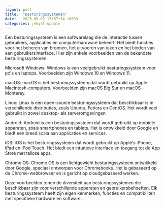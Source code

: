 ```yaml
---
layout: post
title:  "Besturingssystemen"
date:   2023-05-02 13:57:54 +0200
categories: jekyll update
---
```

Een besturingssysteem is een softwarelaag die de interactie tussen gebruikers, applicaties en computerhardware beheert. Het biedt functies voor het beheren van bronnen, het uitvoeren van taken en het bieden van een gebruikersinterface. Hier zijn enkele voorbeelden van de bekendste besturingssystemen:

Microsoft Windows: Windows is een veelgebruikt besturingssysteem voor pc's en laptops. Voorbeelden zijn Windows 10 en Windows 11.

macOS: macOS is het besturingssysteem dat wordt gebruikt op Apple Macintosh-computers. Voorbeelden zijn macOS Big Sur en macOS Monterey.

Linux: Linux is een open-source besturingssysteem dat beschikbaar is in verschillende distributies, zoals Ubuntu, Fedora en CentOS. Het wordt veel gebruikt in zowel desktop- als serveromgevingen.

Android: Android is een besturingssysteem dat wordt gebruikt op mobiele apparaten, zoals smartphones en tablets. Het is ontwikkeld door Google en biedt een breed scala aan applicaties en services.

iOS: iOS is het besturingssysteem dat wordt gebruikt op Apple's iPhone, iPad en iPod Touch. Het biedt een intuïtieve interface en toegang tot de App Store met talloze apps.

Chrome OS: Chrome OS is een lichtgewicht besturingssysteem ontwikkeld door Google, speciaal ontworpen voor Chromebooks. Het is gebaseerd op de Chrome-webbrowser en is gericht op cloudgebaseerd werken.

Deze voorbeelden tonen de diversiteit aan besturingssystemen die beschikbaar zijn voor verschillende apparaten en gebruikersbehoeften. Elk besturingssysteem heeft zijn eigen kenmerken, functies en compatibiliteit met specifieke hardware en software.